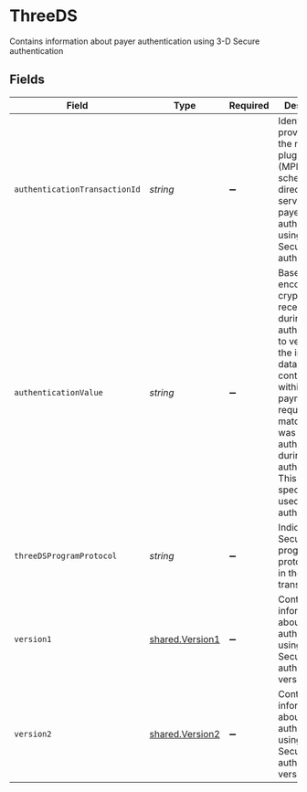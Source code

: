 # ThreeDS

Contains information about payer authentication using 3-D Secure authentication


## Fields

| Field                                                                                                                                                                                                                                                   | Type                                                                                                                                                                                                                                                    | Required                                                                                                                                                                                                                                                | Description                                                                                                                                                                                                                                             | Example                                                                                                                                                                                                                                                 |
| ------------------------------------------------------------------------------------------------------------------------------------------------------------------------------------------------------------------------------------------------------- | ------------------------------------------------------------------------------------------------------------------------------------------------------------------------------------------------------------------------------------------------------- | ------------------------------------------------------------------------------------------------------------------------------------------------------------------------------------------------------------------------------------------------------- | ------------------------------------------------------------------------------------------------------------------------------------------------------------------------------------------------------------------------------------------------------- | ------------------------------------------------------------------------------------------------------------------------------------------------------------------------------------------------------------------------------------------------------- |
| `authenticationTransactionId`                                                                                                                                                                                                                           | *string*                                                                                                                                                                                                                                                | :heavy_minus_sign:                                                                                                                                                                                                                                      | Identifier provided by the merchant plug in system (MPI) or scheme directory server during payer authentication using 3-D Secure authentication.                                                                                                        |                                                                                                                                                                                                                                                         |
| `authenticationValue`                                                                                                                                                                                                                                   | *string*                                                                                                                                                                                                                                                | :heavy_minus_sign:                                                                                                                                                                                                                                      | Base 64 encoded cryptogram received during authorization to verify that the integrity of data contained within a payment request matches what was originally authorized during authentication. This field is specifically used for card authorizations. |                                                                                                                                                                                                                                                         |
| `threeDSProgramProtocol`                                                                                                                                                                                                                                | *string*                                                                                                                                                                                                                                                | :heavy_minus_sign:                                                                                                                                                                                                                                      | Indicates 3-D Secure program protocol used in the transaction.                                                                                                                                                                                          | 2                                                                                                                                                                                                                                                       |
| `version1`                                                                                                                                                                                                                                              | [shared.Version1](../../models/shared/version1.md)                                                                                                                                                                                                      | :heavy_minus_sign:                                                                                                                                                                                                                                      | Contains information about payer authentication using 3-D Secure authentication version 1                                                                                                                                                               |                                                                                                                                                                                                                                                         |
| `version2`                                                                                                                                                                                                                                              | [shared.Version2](../../models/shared/version2.md)                                                                                                                                                                                                      | :heavy_minus_sign:                                                                                                                                                                                                                                      | Contains information about payer authentication using 3-D Secure authentication version 2                                                                                                                                                               |                                                                                                                                                                                                                                                         |